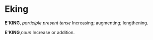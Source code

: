 # Eking

**E'KING**, _participle present tense_ Increasing; augmenting; lengthening.

**E'KING**,_noun_ Increase or addition.